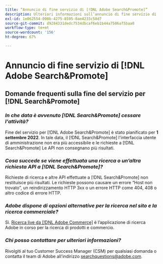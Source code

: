 ```yaml
---
title: “Annuncio di fine servizio di [!DNL Adobe Search&Promote]”
description: Ulteriori informazioni sull’annuncio di fine servizio di  [!DNL Adobe Search&Promote] .
exl-id: 1e062554-090b-4275-8595-8ae4233c58d7
source-git-commit: d9284331dedc7534dbcaf6eb1b44a7506af5baa0
workflow-type: tm+mt
source-wordcount: '156'
ht-degree: 67%

---
```


# Annuncio di fine servizio di [!DNL Adobe Search&Promote]

## Domande frequenti sulla fine del servizio per [!DNL Search&Promote]

### **_In che data è avvenuto [!DNL Search&Promote] cessare l&#39;attività?_**

Fine del servizio per [!DNL Adobe Search&Promote] è stato pianificato per **1 settembre 2022**. In tale data, il [!DNL Search&Promote] l&#39;interfaccia utente di amministrazione non era più accessibile e le richieste a [!DNL Search&Promote] Le API non consegnano più risultati.

### **_Cosa succede se viene effettuata una ricerca o un’altra richiesta API a [!DNL Search&Promote]?_**

Richieste di ricerca e altre API effettuate a [!DNL Search&Promote] non restituisce più risultati. Le richieste possono causare un errore “Host non trovato”, un reindirizzamento HTTP 3xx o un errore HTTP come 404, 408 o altro codice di errore HTTP.

### **_Adobe dispone di opzioni alternative per la ricerca nel sito e la ricerca commerciale?_**

Sì. [Ricerca live da [!DNL Adobe Commerce]](https://experienceleague.adobe.com/docs/commerce-merchant-services/live-search/guide-overview.html?lang=en) è l’applicazione di ricerca Adobe in corso per la ricerca di prodotti e commercio.

<!-- ### **_Can Adobe recommend any frameworks or platforms that offer features similar to Search&Promote?_**

  Yes. If the Search&Promote feature is critical to your marketing strategy, consider the many open-source frameworks that exist to power search, including [Apache Solr](https://solr.apache.org/) and [Elastic Free and Open](https://www.elastic.co/about/free-and-open).  

  Also, both [AWS](https://aws.amazon.com/cloudsearch/) and [Microsoft&reg; Azure](https://azure.microsoft.com/en-us/services/search/) provide cloud-native search capabilities on their respective cloud platforms. You can integrate both options into Adobe Experience Manager Sites to power site search and more. -->

### **_Chi posso contattare per ulteriori informazioni?_**

Rivolgiti al tuo Customer Success Manager (CSM) per qualsiasi domanda o contatta il team di Adobe all’indirizzo [searchquestions@adobe.com](mailto:searchquestions@adobe.com).

